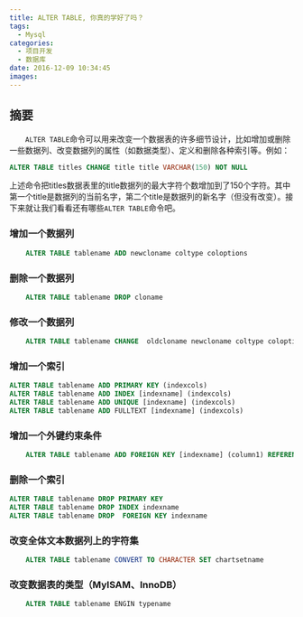 ```yaml
---
title: ALTER TABLE, 你真的学好了吗？
tags:
  - Mysql
categories:
  - 项目开发
  - 数据库
date: 2016-12-09 10:34:45
images:
---
```

## 摘要
&ensp;&ensp;&ensp;&ensp;`ALTER TABLE`命令可以用来改变一个数据表的许多细节设计，比如增加或删除一些数据列、改变数据列的属性（如数据类型）、定义和删除各种索引等。例如：
```SQL
ALTER TABLE titles CHANGE title title VARCHAR(150) NOT NULL  
```
<!--more-->
上述命令把titles数据表里的title数据列的最大字符个数增加到了150个字符。其中第一个title是数据列的当前名字，第二个title是数据列的新名字（但没有改变）。接下来就让我们看看还有哪些`ALTER TABLE`命令吧。
<!-- HTML方式: 直接在 Markdown 文件中编写 HTML 来调用 -->
<!-- 其中 class="full-image" 是必须的 -->
<!--<a href="http://img.hb.aicdn.com/2495276fbb11a92d56901a0766fb3b53f154b5041c889c-IwBZY3_fw658" target="_blank">
<img src="/image-url" class="full-image" />
</a>-->

### 增加一个数据列
```sql
    ALTER TABLE tablename ADD newcloname coltype coloptions  
```

### 删除一个数据列
```sql
    ALTER TABLE tablename DROP cloname  
```
### 修改一个数据列
```sql
    ALTER TABLE tablename CHANGE  oldcloname newcloname coltype coloptions  
```

### 增加一个索引
```sql
ALTER TABLE tablename ADD PRIMARY KEY (indexcols)
ALTER TABLE tablename ADD INDEX [indexname] (indexcols)
ALTER TABLE tablename ADD UNIQUE [indexname] (indexcols)
ALTER TABLE tablename ADD FULLTEXT [indexname] (indexcols)
```
### 增加一个外键约束条件
```sql
    ALTER TABLE tablename ADD FOREIGN KEY [indexname] (column1) REFERENCES table2(clumn2) 
```

### 删除一个索引
```sql
ALTER TABLE tablename DROP PRIMARY KEY
ALTER TABLE tablename DROP INDEX indexname
ALTER TABLE tablename DROP  FOREIGN KEY indexname
```
### 改变全体文本数据列上的字符集
```sql
    ALTER TABLE tablename CONVERT TO CHARACTER SET chartsetname
```

### 改变数据表的类型（MyISAM、InnoDB）
```sql
    ALTER TABLE tablename ENGIN typename
```
